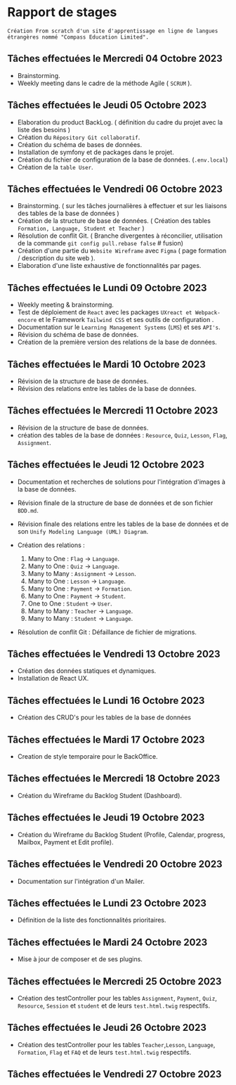 # Rapport de stages

```Le projet
Création From scratch d'un site d'apprentissage en ligne de langues étrangères nommé "Compass Education Limited".  
```

## Tâches effectuées le Mercredi 04 Octobre 2023

- Brainstorming.
- Weekly meeting dans le cadre de la méthode Agile ( `SCRUM` ).

## Tâches effectuées le Jeudi 05 Octobre 2023

- Elaboration du product BackLog. ( définition du cadre du projet avec la liste des besoins )
- Création du `Répository Git collaboratif`.
- Création du schéma de bases de données.
- Installation de symfony et de packages dans le projet.
- Création du fichier de configuration de la base de données. (`.env.local`)
- Création de la `table User`.

## Tâches effectuées le Vendredi 06 Octobre 2023

- Brainstorming. ( sur les tâches journalières à effectuer et sur les liaisons des tables de la base de données )
- Création de la structure de base de données. ( Création des tables `Formation, Language, Student et Teacher` )
- Résolution de conflit Git. ( Branche divergentes à réconcilier, utilisation de la commande `git config pull.rebase false` # fusion)
- Création d'une partie du `Website Wireframe` avec `Figma` ( page formation / description du site web ).
- Elaboration d'une liste exhaustive de fonctionnalités par pages.

## Tâches effectuées le Lundi 09 Octobre 2023

- Weekly meeting & brainstorming.
- Test de déploiement de `React` avec les packages `UXreact et Webpack-encore` et le Framework `Tailwind CSS` et ses outils de configuration  .
- Documentation sur le `Learning Management Systems` (`LMS`) et ses `API's`.
- Révision du schéma de base de données.
- Création de la première version des relations de la base de données.

## Tâches effectuées le Mardi 10 Octobre 2023

- Révision de la structure de base de données.
- Révision des relations entre les tables de la base de données.

## Tâches effectuées le Mercredi 11 Octobre 2023

- Révision de la structure de base de données.
- création des tables de la base de données : `Resource`, `Quiz`, `Lesson`, `Flag`, `Assignment`.

## Tâches effectuées le Jeudi 12 Octobre 2023

- Documentation et recherches de solutions pour l'intégration d'images à la base de données.
- Révision finale de la structure de base de données et de son fichier `BDD.md`.
- Révision finale des relations entre les tables de la base de données et de son `Unify Modeling Language (UML) Diagram`.
- Création des relations :

    1. Many to One : `Flag` -> `Language`.
    2. Many to One : `Quiz` -> `Language`.
    3. Many to Many : `Assignment` -> `Lesson`.
    4. Many to One : `Lesson` -> `Language`.
    5. Many to One : `Payment` -> `Formation`.
    6. Many to One : `Payment` -> `Student`.
    7. One to One : `Student` -> `User`.
    8. Many to Many : `Teacher` -> `Language`.
    9. Many to Many : `Student` -> `Language`.

- Résolution de conflit Git : Défaillance de fichier de migrations.

## Tâches effectuées le Vendredi 13 Octobre 2023

- Création des données statiques et dynamiques.
- Installation de React UX.

## Tâches effectuées le Lundi 16 Octobre 2023

- Création des CRUD's pour les tables de la base de données

## Tâches effectuées le Mardi 17 Octobre 2023

- Creation de style temporaire pour le BackOffice.

## Tâches effectuées le Mercredi 18 Octobre 2023

- Création du Wireframe du Backlog Student (Dashboard).

## Tâches effectuées le Jeudi 19 Octobre 2023

- Création du Wireframe du Backlog Student (Profile, Calendar, progress, Mailbox, Payment et Edit profile).

## Tâches effectuées le Vendredi 20 Octobre 2023

- Documentation sur l'intégration d'un Mailer.

## Tâches effectuées le Lundi 23 Octobre 2023

- Définition de la liste des fonctionnalités prioritaires.

## Tâches effectuées le Mardi 24 Octobre 2023

- Mise à jour de composer et de ses plugins.

## Tâches effectuées le Mercredi 25 Octobre 2023

- Création des testController pour les tables `Assignment`, `Payment`, `Quiz`, `Resource`, `Session` et `student` et de leurs `test.html.twig` respectifs.

## Tâches effectuées le Jeudi 26 Octobre 2023

- Création des testController pour les tables `Teacher`,`Lesson`, `Language`, `Formation`, `Flag` et `FAQ` et de leurs `test.html.twig` respectifs.

## Tâches effectuées le Vendredi 27 Octobre 2023
